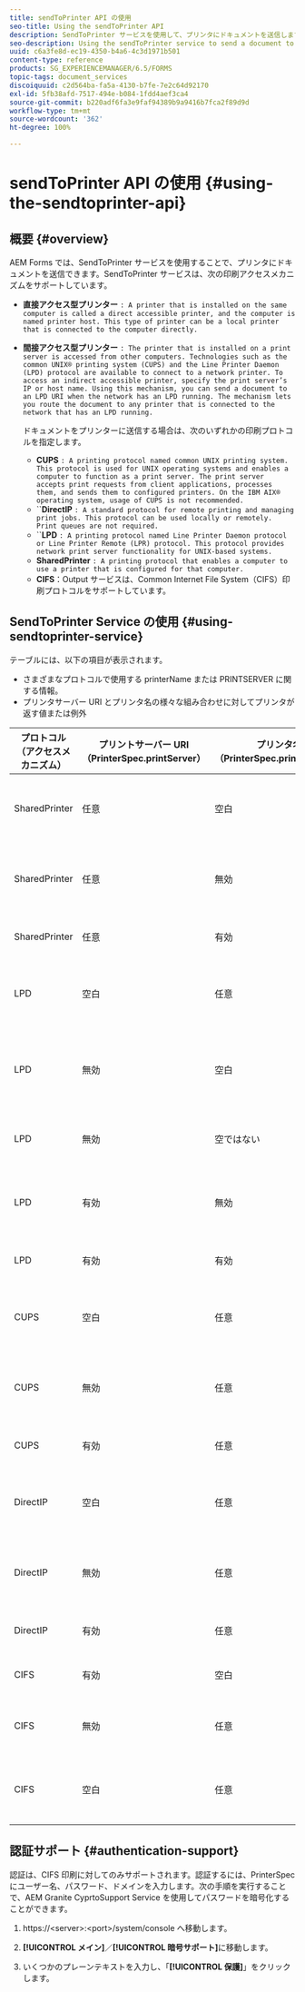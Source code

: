 ```yaml
---
title: sendToPrinter API の使用
seo-title: Using the sendToPrinter API
description: SendToPrinter サービスを使用して、プリンタにドキュメントを送信します。
seo-description: Using the sendToPrinter service to send a document to printer.
uuid: c6a3fe8d-ec19-4350-b4a6-4c3d1971b501
content-type: reference
products: SG_EXPERIENCEMANAGER/6.5/FORMS
topic-tags: document_services
discoiquuid: c2d564ba-fa5a-4130-b7fe-7e2c64d92170
exl-id: 5fb38afd-7517-494e-b084-1fdd4aef3ca4
source-git-commit: b220adf6fa3e9faf94389b9a9416b7fca2f89d9d
workflow-type: tm+mt
source-wordcount: '362'
ht-degree: 100%

---
```


# sendToPrinter API の使用 {#using-the-sendtoprinter-api}

## 概要 {#overview}

AEM Forms では、SendToPrinter サービスを使用することで、プリンタにドキュメントを送信できます。SendToPrinter サービスは、次の印刷アクセスメカニズムをサポートしています。

* **直接アクセス型プリンター** `: A printer that is installed on the same computer is called a direct accessible printer, and the computer is named printer host. This type of printer can be a local printer that is connected to the computer directly.`

* **間接アクセス型プリンター** `: The printer that is installed on a print server is accessed from other computers. Technologies such as the common UNIX® printing system (CUPS) and the Line Printer Daemon (LPD) protocol are available to connect to a network printer. To access an indirect accessible printer, specify the print server’s IP or host name. Using this mechanism, you can send a document to an LPD URI when the network has an LPD running. The mechanism lets you route the document to any printer that is connected to the network that has an LPD running.`

   ドキュメントをプリンターに送信する場合は、次のいずれかの印刷プロトコルを指定します。 

   * **CUPS** `: A printing protocol named common UNIX printing system. This protocol is used for UNIX operating systems and enables a computer to function as a print server. The print server accepts print requests from client applications, processes them, and sends them to configured printers. On the IBM AIX® operating system, usage of CUPS is not recommended.`
   * ``**DirectIP** `: A standard protocol for remote printing and managing print jobs. This protocol can be used locally or remotely. Print queues are not required.`
   * ``**LPD** `: A printing protocol named Line Printer Daemon protocol or Line Printer Remote (LPR) protocol. This protocol provides network print server functionality for UNIX-based systems.`
   * **SharedPrinter** `: A printing protocol that enables a computer to use a printer that is configured for that computer.`
   * **CIFS**：Output サービスは、Common Internet File System（CIFS）印刷プロトコルをサポートしています。

## SendToPrinter Service の使用 {#using-sendtoprinter-service}

テーブルには、以下の項目が表示されます。

* さまざまなプロトコルで使用する printerName または PRINTSERVER に関する情報。
* プリンタサーバー URI とプリンタ名の様々な組み合わせに対してプリンタが返す値または例外

| プロトコル（アクセスメカニズム） | プリントサーバー URI（PrinterSpec.printServer） | プリンタ名（PrinterSpec.printerName） | 結果 |
|--- |--- |--- |--- |
| SharedPrinter | 任意 | 空白 | 例外：必須の引数 sPrinterName を空にすることはできません。 |
| SharedPrinter | 任意 | 無効 | プリンターが見つからないという内容の例外がスローされます。 |
| SharedPrinter | 任意 | 有効 | 印刷ジョブが正常に作成されます。 |
| LPD | 空白 | 任意 | 必須の引数 sPrintServerUri を空にすることはできないことを示す例外。 |
| LPD | 無効 | 空白 | 必須の引数 sPrinterName を空にすることはできないという例外があります。 |
| LPD | 無効 | 空ではない | sPrintServerUri が見つからないという例外があります。 |
| LPD | 有効 | 無効 | プリンターが見つからないという内容の例外がスローされます。 |
| LPD | 有効 | 有効 | 印刷ジョブが正常に作成されます。 |
| CUPS | 空白 | 任意 | 必須の引数 sPrintServerUri を空にすることはできないことを示す例外。 |
| CUPS | 無効 | 任意 | プリンターが見つからないという内容の例外がスローされます。 |
| CUPS | 有効 | 任意 | 印刷ジョブが正常に作成されます。 |
| DirectIP | 空白 | 任意 | 必須の引数 sPrintServerUri を空にすることはできないことを示す例外。 |
| DirectIP | 無効 | 任意 | プリンターが見つからないという内容の例外がスローされます。 |
| DirectIP | 有効 | 任意 | 印刷ジョブが正常に作成されます。 |
| CIFS | 有効 | 空白 | 印刷ジョブが正常に作成されます。 |
| CIFS | 無効 | 任意 | CIFS を使用した印刷中に不明なエラーがスローされます。 |
| CIFS | 空白 | 任意 | 必須の引数 sPrintServerUri を空にすることはできないことを示す例外。 |

## 認証サポート {#authentication-support}

認証は、CIFS 印刷に対してのみサポートされます。認証するには、PrinterSpec にユーザー名、パスワード、ドメインを入力します。次の手順を実行することで、AEM Granite CyprtoSupport Service を使用してパスワードを暗号化することができます。

1. https://&lt;server>:&lt;port>/system/console へ移動します。

1. **[!UICONTROL メイン]**／**[!UICONTROL 暗号サポート]**&#x200B;に移動します。

1. いくつかのプレーンテキストを入力し、「**[!UICONTROL 保護]**」をクリックします。

